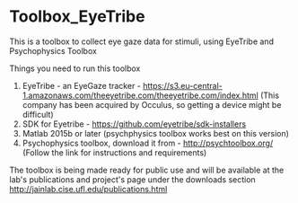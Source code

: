 # Toolbox_EyeTribe
This is a toolbox to collect eye gaze data for stimuli, using EyeTribe and Psychophysics Toolbox

Things you need to run this toolbox
1) EyeTribe - an EyeGaze tracker - https://s3.eu-central-1.amazonaws.com/theeyetribe.com/theeyetribe.com/index.html 
(This company has been acquired by Occulus, so getting a device might be difficult)
2) SDK for Eyetribe - https://github.com/eyetribe/sdk-installers
3) Matlab 2015b or later (psychphysics toolbox works best on this version)
4) Psychophysics toolbox, download it from - http://psychtoolbox.org/
(Follow the link for instructions and requirements)


The toolbox is being made ready for public use and will be available at the lab's publications and project's page under the downloads section
http://jainlab.cise.ufl.edu/publications.html
